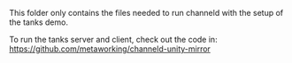 This folder only contains the files needed to run channeld with the setup of the tanks demo.

To run the tanks server and client, check out the code in:
https://github.com/metaworking/channeld-unity-mirror
